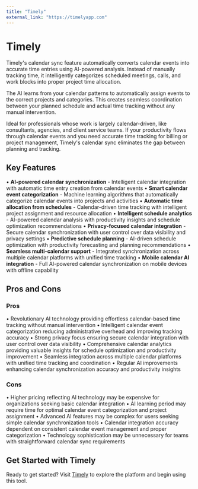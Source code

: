 ```yaml
---
title: "Timely"
external_link: "https://timelyapp.com"
---
```


# Timely

Timely's calendar sync feature automatically converts calendar events into accurate time entries using AI-powered analysis. Instead of manually tracking time, it intelligently categorizes scheduled meetings, calls, and work blocks into proper project time allocation.

The AI learns from your calendar patterns to automatically assign events to the correct projects and categories. This creates seamless coordination between your planned schedule and actual time tracking without any manual intervention.

Ideal for professionals whose work is largely calendar-driven, like consultants, agencies, and client service teams. If your productivity flows through calendar events and you need accurate time tracking for billing or project management, Timely's calendar sync eliminates the gap between planning and tracking.

## Key Features

• **AI-powered calendar synchronization** - Intelligent calendar integration with automatic time entry creation from calendar events
• **Smart calendar event categorization** - Machine learning algorithms that automatically categorize calendar events into projects and activities
• **Automatic time allocation from schedules** - Calendar-driven time tracking with intelligent project assignment and resource allocation
• **Intelligent schedule analytics** - AI-powered calendar analysis with productivity insights and schedule optimization recommendations
• **Privacy-focused calendar integration** - Secure calendar synchronization with user control over data visibility and privacy settings
• **Predictive schedule planning** - AI-driven schedule optimization with productivity forecasting and planning recommendations
• **Seamless multi-calendar support** - Integrated synchronization across multiple calendar platforms with unified time tracking
• **Mobile calendar AI integration** - Full AI-powered calendar synchronization on mobile devices with offline capability

## Pros and Cons

### Pros
• Revolutionary AI technology providing effortless calendar-based time tracking without manual intervention
• Intelligent calendar event categorization reducing administrative overhead and improving tracking accuracy
• Strong privacy focus ensuring secure calendar integration with user control over data visibility
• Comprehensive calendar analytics providing valuable insights for schedule optimization and productivity improvement
• Seamless integration across multiple calendar platforms with unified time tracking and coordination
• Regular AI improvements enhancing calendar synchronization accuracy and productivity insights

### Cons
• Higher pricing reflecting AI technology may be expensive for organizations seeking basic calendar integration
• AI learning period may require time for optimal calendar event categorization and project assignment
• Advanced AI features may be complex for users seeking simple calendar synchronization tools
• Calendar integration accuracy dependent on consistent calendar event management and proper categorization
• Technology sophistication may be unnecessary for teams with straightforward calendar sync requirements

## Get Started with Timely

Ready to get started? Visit [Timely](https://timelyapp.com) to explore the platform and begin using this tool.